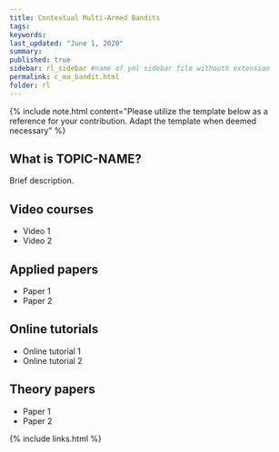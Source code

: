 ```yaml
---
title: Contextual Multi-Armed Bandits
tags:
keywords:
last_updated: "June 1, 2020"
summary: 
published: true
sidebar: rl_sidebar #name of yml sidebar file withouth extension
permalink: c_ma_bandit.html
folder: rl
---
```



{% include note.html content="Please utilize the template below as a reference for your contribution. Adapt the template when deemed necessary" %}

## What is TOPIC-NAME?

Brief description.

## Video courses

* Video 1
* Video 2

## Applied papers 
* Paper 1
* Paper 2

## Online tutorials

* Online tutorial 1
* Online tutorial 2

## Theory papers 
* Paper 1
* Paper 2

{% include links.html %}
